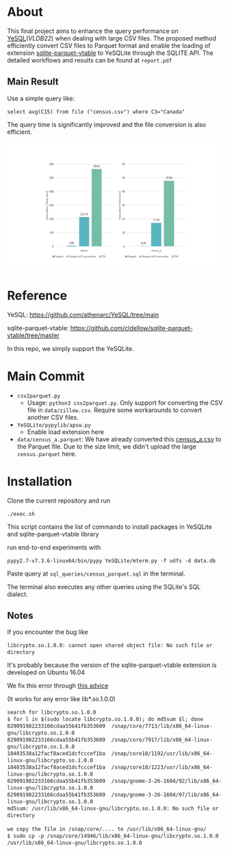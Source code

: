 # About
This final project aims to enhance the query performance on [YeSQL](https://github.com/athenarc/YeSQL/tree/main)(*VLDB22*) when dealing with large CSV files. The proposed method efficiently convert CSV files to Parquet format and enable the loading of  extension [sqlite-parquet-vtable](https://github.com/cldellow/sqlite-parquet-vtable/tree/master) to YeSQLite through the SQLITE API. The detailed workflows and results can be found at `report.pdf`

## Main Result
Use a simple query like: 
```
select avg(C15) from file ("census.csv") where C3="Canada"
```
The query time is significantly improved and the file conversion is also efficient. 

<img src="result.png" alt="query result" height="300">

# Reference

YeSQL: https://github.com/athenarc/YeSQL/tree/main

sqlite-parquet-vtable: https://github.com/cldellow/sqlite-parquet-vtable/tree/master

In this repo, we simply support the YeSQLite. 

# Main Commit
- `csv2parquet.py`
  - Usage: `python3 csv2parquet.py`. Only support for converting the CSV file in `data/zillow.csv`. Require some workarounds to convert another CSV files.
- `YeSQLite/pypylib/apsw.py`
  - Enable load extension here
- `data/census_a.parquet`: We have already converted this [census_a.csv](https://www12.statcan.gc.ca/census-recensement/2016/dp-pd/prof/details/download-telecharger/comp/GetFile.cfm?Lang=E&FILETYPE=CSV&GEONO=044_ATLANTIC) to the Parquet file. Due to the size limit, we didn't upload the large `census.parquet` here.

# Installation
Clone the current repository and run
```
./exec.sh
```
This script contains the list of commands to install packages in YeSQLite and sqlite-parquet-vtable library

run end-to-end experiments with
```
pypy2.7-v7.3.6-linux64/bin/pypy YeSQLite/mterm.py -f udfs -d data.db
```
Paste query at `sql_queries/census_parquet.sql` in the terminal.

The terminal also executes any other queries using the SQLite's SQL dialect.

## Notes

If you encounter the bug like
```
libcrypto.so.1.0.0: cannot open shared object file: No such file or 
directory
```
It's probably because the version of the sqlite-parquet-vtable extension is developed on Ubuntu 16.04

We fix this error through [this advice](https://askubuntu.com/questions/1116133/ubuntu-18-04-libcrypto-so-1-0-0-cannot-open-shared-object-file-no-such-file-o?fbclid=IwAR1Ivjl9Wj3zOvLh4H7cJwy-Q0W64_9YgnbbjJ5wiUx39CA_e1LGWJzWNxo)

(It works for any error like lib*.so.1.0.0)

```commandline
search for libcrypto.so.1.0.0
$ for l in $(sudo locate libcrypto.so.1.0.0); do md5sum $l; done
829091982233166cdaa55b41fb353609  /snap/core/7713/lib/x86_64-linux-gnu/libcrypto.so.1.0.0
829091982233166cdaa55b41fb353609  /snap/core/7917/lib/x86_64-linux-gnu/libcrypto.so.1.0.0
18403538a12facf8aced1dcfcccef1ba  /snap/core18/1192/usr/lib/x86_64-linux-gnu/libcrypto.so.1.0.0
18403538a12facf8aced1dcfcccef1ba  /snap/core18/1223/usr/lib/x86_64-linux-gnu/libcrypto.so.1.0.0
829091982233166cdaa55b41fb353609  /snap/gnome-3-26-1604/92/lib/x86_64-linux-gnu/libcrypto.so.1.0.0
829091982233166cdaa55b41fb353609  /snap/gnome-3-26-1604/97/lib/x86_64-linux-gnu/libcrypto.so.1.0.0
md5sum: /usr/lib/x86_64-linux-gnu/libcrypto.so.1.0.0: No such file or directory

we copy the file in /snap/core/.... to /usr/lib/x86_64-linux-gnu/
$ sudo cp -p /snap/core/14946/lib/x86_64-linux-gnu/libcrypto.so.1.0.0 /usr/lib/x86_64-linux-gnu/libcrypto.so.1.0.0
```

